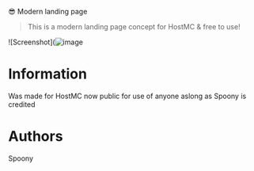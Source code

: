 😎 Modern landing page
> This is a modern landing page concept for HostMC & free to use!

![Screenshot](![image](https://user-images.githubusercontent.com/84803864/166164259-e07b9829-6965-45aa-8073-7b52c7882915.png)

# Information

Was made for HostMC now public for use of anyone aslong as Spoony is credited


# Authors

Spoony

